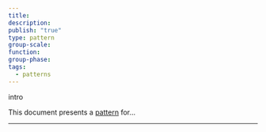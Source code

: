 ```yaml
---
title: 
description: 
publish: "true"
type: pattern
group-scale: 
function: 
group-phase: 
tags:
  - patterns
---
```


intro

This document presents a [pattern](notes/dao-primitives/patterns/patterns.md) for...

---
